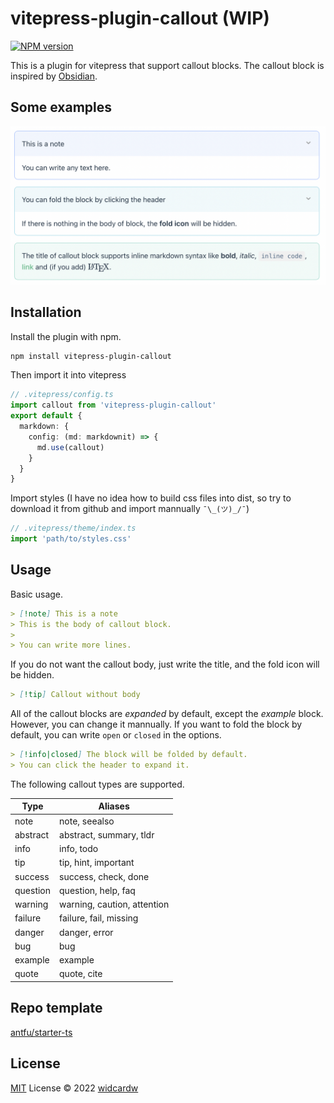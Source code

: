 # vitepress-plugin-callout (WIP)

[![NPM version](https://img.shields.io/npm/v/vitepress-plugin-callout?color=a1b858&label=)](https://www.npmjs.com/package/vitepress-plugin-callout)

This is a plugin for vitepress that support callout blocks. The callout block is inspired by [Obsidian](https://obsidian.md).

## Some examples

![examples](./img/examples.png)

## Installation

Install the plugin with npm.

```sh
npm install vitepress-plugin-callout
```

Then import it into vitepress

```ts
// .vitepress/config.ts
import callout from 'vitepress-plugin-callout'
export default {
  markdown: {
    config: (md: markdownit) => {
      md.use(callout)
    }
  }
}
```

Import styles (I have no idea how to build css files into dist, so try to download it from github and import mannually `¯\_(ツ)_/¯`)

```ts
// .vitepress/theme/index.ts
import 'path/to/styles.css'
```

## Usage

Basic usage.

```markdown
> [!note] This is a note
> This is the body of callout block.
>
> You can write more lines.
```

If you do not want the callout body, just write the title, and the fold icon will be hidden.

```markdown
> [!tip] Callout without body
```

All of the callout blocks are *expanded* by default, except the _example_ block. However, you can change it mannually.
If you want to fold the block by default, you can write `open` or `closed` in the options.

```markdown
> [!info|closed] The block will be folded by default.
> You can click the header to expand it.
```

The following callout types are supported.

|Type	|Aliases|
|-------|-------|
|note	|note, seealso|
|abstract	|abstract, summary, tldr|
|info	|info, todo|
|tip	|tip, hint, important|
|success	|success, check, done|
|question	|question, help, faq|
|warning	|warning, caution, attention|
|failure	|failure, fail, missing|
|danger	|danger, error|
|bug	|bug|
|example	|example|
|quote	|quote, cite|

## Repo template

[antfu/starter-ts](https://github.com/antfu/starter-ts.git)

## License

[MIT](./LICENSE) License © 2022 [widcardw](https://github.com/widcardw)
